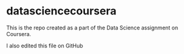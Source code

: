 # datasciencecoursera
This is the repo created as a part of the Data Science assignment on Coursera.

I also edited this file on GitHub
